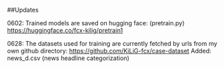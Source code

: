 ##Updates

0602:
Trained models are saved on hugging face: (pretrain.py)
https://huggingface.co/fcx-kilig/pretrain1


0628:
The datasets used for training are currently fetched by urls from my own github directory:
https://github.com/KiLiG-fcx/case-dataset
Added: news_d.csv (news headline categorization)
